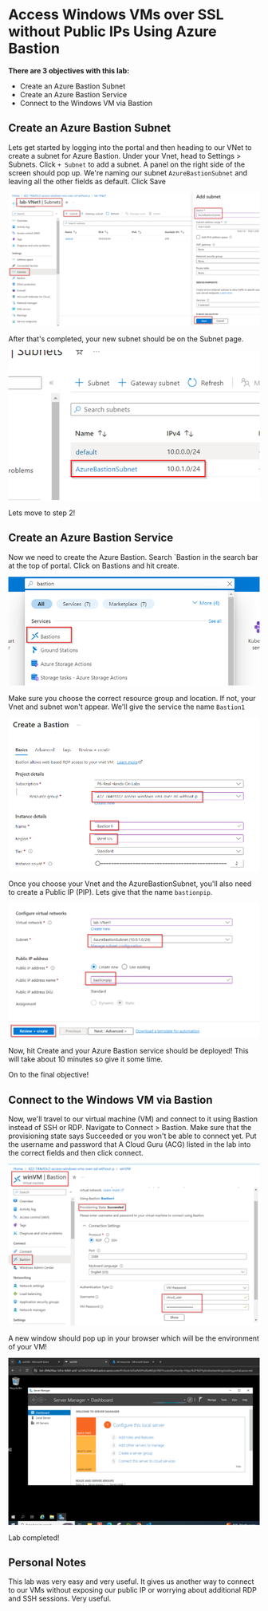 # Access Windows VMs over SSL without Public IPs Using Azure Bastion

**There are 3 objectives with this lab:**
* Create an Azure Bastion Subnet
* Create an Azure Bastion Service
* Connect to the Windows VM via Bastion


## Create an Azure Bastion Subnet

Lets get started by logging into the portal and then heading to our VNet to create a subnet for Azure Bastion. Under your Vnet, head to Settings > Subnets. Click `+ Subnet` to add a subnet. A panel on the right side of the screen should pop up. We're naming our subnet `AzureBastionSubnet` and leaving all the other fields as default. Click Save

![Image](AzureBastion1.png)

After that's completed, your new subnet should be on the Subnet page.

![Image](AzureBastion2.png)

Lets move to step 2!


## Create an Azure Bastion Service

Now we need to create the Azure Bastion. Search `Bastion in the search bar at the top of portal. Click on Bastions and hit create. 

![Image](AzureBastion3.png)

Make sure you choose the correct resource group and location. If not, your Vnet and subnet won't appear. We'll give the service the name `Bastion1`

![Image](AzureBastion4.png)

Once you choose your Vnet and the AzureBastionSubnet, you'll also need to create a Public IP (PIP). Lets give that the name `bastionpip`.

![Image](AzureBastion5.png)

Now, hit Create and your Azure Bastion service should be deployed! This will take about 10 minutes so give it some time. 

On to the final objective!

## Connect to the Windows VM via Bastion

Now, we'll travel to our virtual machine (VM) and connect to it using Bastion instead of SSH or RDP. Navigate to Connect > Bastion. Make sure that the provisioning state says Succeeded or you won't be able to connect yet. Put the username and password that A Cloud Guru (ACG) listed in the lab into the correct fields and then click connect. 

![Image](AzureBastion6.png)

A new window should pop up in your browser which will be the environment of your VM!

![Image](AzureBastion7.png)


Lab completed!

## Personal Notes

This lab was very easy and very useful. It gives us another way to connect to our VMs without exposing our public IP or worrying about additional RDP and SSH sessions. Very useful. 

